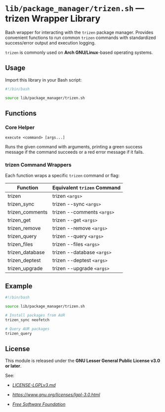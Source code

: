 # `lib/package_manager/trizen.sh` — trizen Wrapper Library

Bash wrapper for interacting with the `trizen` package manager. Provides convenient functions to run common `trizen` commands with standardized success/error output and execution logging.

`trizen` is commonly used on **Arch GNU/Linux**-based operating systems.

## Usage

Import this library in your Bash script:

```bash
#!/bin/bash

source lib/package_manager/trizen.sh
```

## Functions

### Core Helper

`execute <command> [args...]`

Runs the given command with arguments, printing a green success message if the command succeeds or a red error message if it fails.

### trizen Command Wrappers

Each function wraps a specific `trizen` command or flag:

| **Function**    | **Equivalent `trizen` Command** |
|-----------------|---------------------------------|
| trizen          | trizen `<args>`                 |
| trizen_sync     | trizen --sync `<args>`          |
| trizen_comments | trizen --comments `<args>`      |
| trizen_get      | trizen --get `<args>`           |
| trizen_remove   | trizen --remove `<args>`        |
| trizen_query    | trizen --query `<args>`         |
| trizen_files    | trizen --files `<args>`         |
| trizen_database | trizen --database `<args>`      |
| trizen_deptest  | trizen --deptest `<args>`       |
| trizen_upgrade  | trizen --upgrade `<args>`       |

## Example

```bash
#!/bin/bash

source lib/package_manager/trizen.sh

# Install packages from AUR
trizen_sync neofetch

# Query AUR packages
trizen_query
```

## License

This module is released under the **GNU Lesser General Public License v3.0 or later**.

See:

- [_LICENSE-LGPLv3.md_](https://github.com/Archetypum/tum-bash/blob/master/LICENSE-LGPLv3.md)

- _https://www.gnu.org/licenses/lgpl-3.0.html_

- [_Free Software Foundation_](https://www.fsf.org/)
